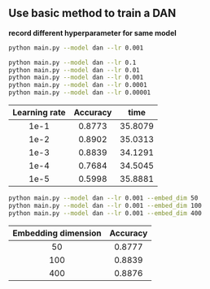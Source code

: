 ## Use basic method to train a DAN

**record different hyperparameter for same model**

```bash
python main.py --model dan --lr 0.001
```

```bash
python main.py --model dan --lr 0.1
python main.py --model dan --lr 0.01
python main.py --model dan --lr 0.001
python main.py --model dan --lr 0.0001
python main.py --model dan --lr 0.00001
```

| Learning rate | Accuracy |  time   |
|:-------------:|:--------:|:-------:|
|     1e-1      |  0.8773  | 35.8079 |
|     1e-2      |  0.8902  | 35.0313 |
|     1e-3      |  0.8839  | 34.1291 |
|     1e-4      |  0.7684  | 34.5045 |
|     1e-5      |  0.5998  | 35.8881 |

```bash
python main.py --model dan --lr 0.001 --embed_dim 50
python main.py --model dan --lr 0.001 --embed_dim 100
python main.py --model dan --lr 0.001 --embed_dim 400
```


| Embedding dimension | Accuracy | 
|:-------------------:|:--------:| 
|         50          |  0.8777  |
|         100         |  0.8839  |
|         400         |  0.8876  | 
